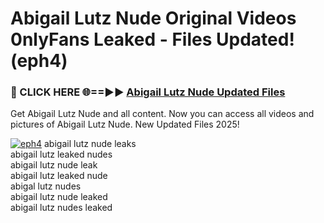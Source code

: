# Abigail Lutz Nude Original Videos 0nlyFans Leaked - Files Updated! (eph4)

<h3>🔴 CLICK HERE 🌐==►► <a href="https://tinyurl.com/52m3yx9h" rel="nofollow">Abigail Lutz Nude Updated Files</a></h3>

Get Abigail Lutz Nude and all content. Now you can access all videos and pictures of Abigail Lutz Nude. New Updated Files 2025!

[![eph4](https://i.imgur.com/TnHtlc8.gif)](https://tinyurl.com/52m3yx9h)
abigail lutz nude leaks<br>
abigail lutz leaked nudes<br>
abigail lutz nude leak<br>
abigail lutz leaked nude<br>
abigal lutz nudes<br>
abigail lutz nude leaked<br>
abigail lutz nudes leaked